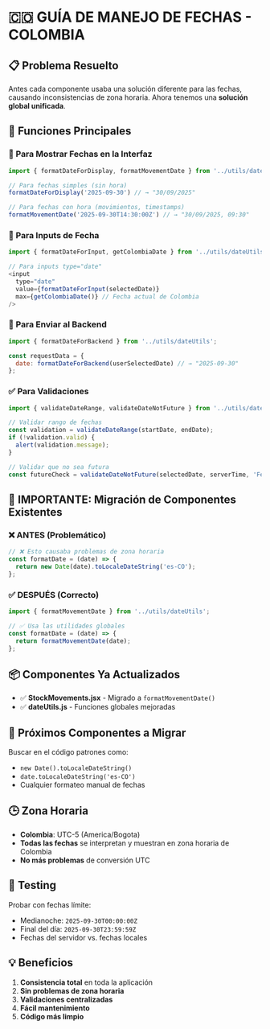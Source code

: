 # 🇨🇴 GUÍA DE MANEJO DE FECHAS - COLOMBIA

## 📋 Problema Resuelto
Antes cada componente usaba una solución diferente para las fechas, causando inconsistencias de zona horaria. Ahora tenemos una **solución global unificada**.

## 🎯 Funciones Principales

### 📅 Para Mostrar Fechas en la Interfaz
```javascript
import { formatDateForDisplay, formatMovementDate } from '../utils/dateUtils';

// Para fechas simples (sin hora)
formatDateForDisplay('2025-09-30') // → "30/09/2025"

// Para fechas con hora (movimientos, timestamps)
formatMovementDate('2025-09-30T14:30:00Z') // → "30/09/2025, 09:30"
```

### 📝 Para Inputs de Fecha
```javascript
import { formatDateForInput, getColombiaDate } from '../utils/dateUtils';

// Para inputs type="date"
<input 
  type="date" 
  value={formatDateForInput(selectedDate)}
  max={getColombiaDate()} // Fecha actual de Colombia
/>
```

### 🔄 Para Enviar al Backend
```javascript
import { formatDateForBackend } from '../utils/dateUtils';

const requestData = {
  date: formatDateForBackend(userSelectedDate) // → "2025-09-30"
};
```

### ✅ Para Validaciones
```javascript
import { validateDateRange, validateDateNotFuture } from '../utils/dateUtils';

// Validar rango de fechas
const validation = validateDateRange(startDate, endDate);
if (!validation.valid) {
  alert(validation.message);
}

// Validar que no sea futura
const futureCheck = validateDateNotFuture(selectedDate, serverTime, 'Fecha de movimiento');
```

## 🚨 IMPORTANTE: Migración de Componentes Existentes

### ❌ ANTES (Problemático)
```javascript
// ❌ Esto causaba problemas de zona horaria
const formatDate = (date) => {
  return new Date(date).toLocaleDateString('es-CO');
};
```

### ✅ DESPUÉS (Correcto)
```javascript
import { formatMovementDate } from '../utils/dateUtils';

// ✅ Usa las utilidades globales
const formatDate = (date) => {
  return formatMovementDate(date);
};
```

## 📦 Componentes Ya Actualizados
- ✅ **StockMovements.jsx** - Migrado a `formatMovementDate()`
- ✅ **dateUtils.js** - Funciones globales mejoradas

## 🔄 Próximos Componentes a Migrar
Buscar en el código patrones como:
- `new Date().toLocaleDateString()`
- `date.toLocaleDateString('es-CO')`
- Cualquier formateo manual de fechas

## 🕒 Zona Horaria
- **Colombia**: UTC-5 (America/Bogota)
- **Todas las fechas** se interpretan y muestran en zona horaria de Colombia
- **No más problemas** de conversión UTC

## 🧪 Testing
Probar con fechas límite:
- Medianoche: `2025-09-30T00:00:00Z`
- Final del día: `2025-09-30T23:59:59Z`
- Fechas del servidor vs. fechas locales

## 💡 Beneficios
1. **Consistencia total** en toda la aplicación
2. **Sin problemas de zona horaria**
3. **Validaciones centralizadas**
4. **Fácil mantenimiento**
5. **Código más limpio**